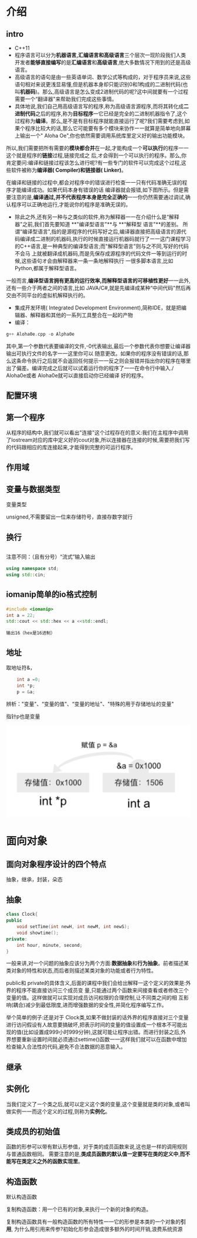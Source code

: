 
# 介绍
## intro
* C++11
* 程序语言可以分为**机器语言,汇编语言和高级语言**三个层次一现阶段我们人类开发者**能够直接编写**的是**汇编语言**和**高级语言**,绝大多数情况下用到的还是高级语言。
* 高级语言的语句是由一些英语单词、数学公式等构成的，对于程序员来说,这些语句相对来说更浅显易懂,但是机器本身却只能识别0和1构成的二进制代码(也叫**机器码**)。那么,高级语言是怎么变成2进制代码的呢?这中间就要有一个过程需要一个“翻译器"来帮助我们完成这些事情。
* 具体地说,我们自己用高级语言写的程序,称为高级语言源程序,而将其转化成**二进制代码**之后的程序,称为**目标程序**一它已经是完全的二进制机器指令了,这个过程称为**编译**。那么,是不是有目标程序就能直接运行了呢?我们需要考虑到,如果个程序比较大的话,那么它可能要有多个模块来协作ー一就算是简单地向屏幕上输出一个" Aloha Oe",你也依然需要调用系统库里定义好的输出功能模块。
  
所以,我们需要把所有需要的**模块都合并**在一起,才能构成一个**可以执行**的程序一一这个就是程序的**链接**过程,链接完成之 后,オ会得到一个可以执行的程序。那么,你肯定要问:编译和链接过程该怎么进行呢?有一些专门的软件可以完成这个过程,这些软件被称为**编译器( Compiler)**和**链接器( Linker)**。

在编译和链接的过程中,都会对程序中的错误进行检查一一只有代码准确无误的程序才能编译成功。如果代码本身有错误的话 编译器就会报错,如下图所示。但是需要注意的是,**编译通过,并不代表程序本身是完全正确的**一一你仍然需要通过调试,确 认程序可以正确地运行,才能说你的程序是准确无误的。
* 除此之外,还有另一种与之类似的软件,称为解释器一一在介绍什么是“解释器"之前,我们首先要知道 **"编译型语言"**与 **“解释型 语言"**的差别。
所谓“编译型语言",指的是源程序的代码写好之后,编译器直接把高级语言的源代码编译成二进制的机器码,执行的时候直接运行机器码就行了ー一这门课程学习的C++语言,是一种典型的编译型语言;而"解释型语言"则与之不同,写好的代码不会马 上就被翻译成机器码,而是先保存成源程序的代码文件一等到运行的时候,这些语句オ会由解释器来一条一条地解释执行
一很多脚本语言,比如 Python,都属于解释型语言。

一般而言,**编译型语言拥有更高的运行效率,而解释型语言的可移植性更好**一一此外,还有一些介于两者之间的语言,比如 JAVA/C#,就是先编译成某种“中间代码"然后再交由不同平台的虚拟机解释执行的。



* 集成开发环境( Integrated Development Environment),简称IDE，就是把编辑器、解释器和其他的一系列工具整合在一起的产物
* 编译：
```C++
g++ Aloha0e.cpp -o Alpha0e
```
  其中,第一个参数代表要编译的文件,-0代表输出,最后一个参数代表你想要让编译器输出可执行文件的名字一一这里你可以 随意更改。如果你的程序没有错误的话,那么这条命令执行之后就不会返回任何提示一一反之则会报错并指出你的程序在哪里
出了偏差。编译完成之后就可以试着运行你的程序了一一在命令行中输入./ Aloha0e或者 Aloha0e就可以直接启动你已经编译
好的程序。

## 配置环境

## 第一个程序

从程序的结构中,我们就可以看出"连接"这个过程存在的意义:我们在主程序中调用了Iostream对应的库中定义好的cout对象,所以连接器在连接的时候,需要把我们写的代码跟相应的库连接起来,才能得到完整的可运行程序。

## 作用域

## 变量与数据类型

变量类型

unsigned,不需要留出一位来存储符号，直接存数字就行

## 换行

## 
注意不同：（且有分号）“流式”输入输出
```C++
using namespace std;
using std::cin;
```

## iomanip简单的io格式控制

```C++
#include <iomanip>
int a = 22;
std::cout << std::hex << a <<std::endl;
```

    输出16（hex是16进制）

## 地址

取地址符&，

```C++
    int a =0;
    int *p;
    p = &a;
```
辨析："变量"、“变量的值"、“变量的地址"、"特殊的用于存储地址的变量"

指针p也是变量

![0001](https://github.com/nilshao/notebook_kkb/raw/master/images/0001.png)


# 面向对象

## 面向对象程序设计的四个特点

抽象，继承，封装，朵态

## 抽象
```C++
class Clock{
public
    void setTime(int newH, int newM, int newS);
    void showtime();
private:
    int hour, minute, second;
}
```
一般来讲,对一个问题的抽象应该分为两个方面:**数据抽象**和**行为抽象**。前者描述某类对象的特性和状态,而后者则描述某类对象的功能或者行为特性。

public和 private的具体含义,后面的课程中我们会给出解释一这个定义的效果是:外界的程序不能直接访问三个成员变
量,只能通过两个函数来间接查看或者修改三个变量的值。这样做就可以实现对成员访问权限的合理控制,让不同类之间的相 互影响(耦合)减少到最低限度,进而增强数据的安全性,并简化程序编写工作。

举个简单的例子:还是对于 Clock类,如果不做封装的话外界的程序直接对三个变量进行访问假设有人故意要搞破坏,把表示时间的变量的值设置成一个根本不可能出现的值(比如设置成999小时999分钟),这就可能让程序出错。而进行封装之后,外界想要重新设置时间就必须通过settime()函数一一这样我们就可以在函数中增加检查输入合法性的代码,避免不合法数据的恶意输入。

## **继承**

## 实例化

当我们定义了ー个类之后,就可以定义这个类的变量,这个变量就是类的对象,或者叫做实例一一而这个定义的过程,则称为**实例化**。

## 类成员的初始值

函数的形参可以带有默认形参值，对于类的成员函数来说,这也是一样的调用规则与普通函数相同。
需要注意的是,**类成员函数的默认值一定要写在类的定义中**,**而不能写在类定义之外的函数实现里**。

## 构造函数

默认构造函数

复制构造函数：用一个已有的对象,来执行一个新的对象的构造。

复制构造函数具有一般构造函数的所有特性一一它的形参是本类的一个对象的**引用**, 为什么用引用来传参?初始化形参会造成很多额外的时间开销,浪费系统资源















